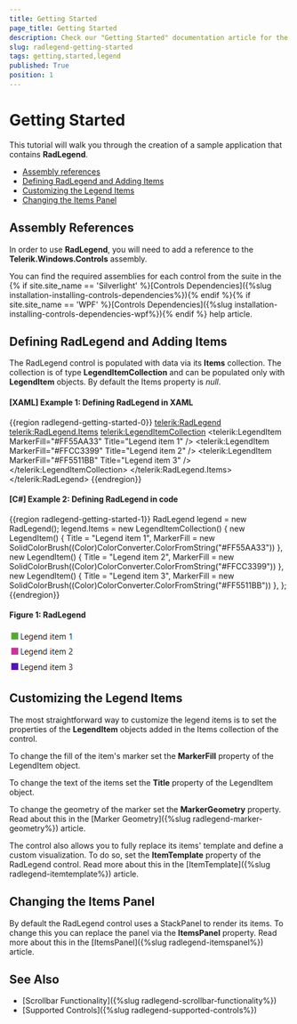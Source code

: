 ```yaml
---
title: Getting Started
page_title: Getting Started
description: Check our "Getting Started" documentation article for the RadLegend WPF control.
slug: radlegend-getting-started
tags: getting,started,legend
published: True
position: 1
---
```


# Getting Started

This tutorial will walk you through the creation of a sample application that contains __RadLegend__.

* [Assembly references](#assembly-references)
* [Defining RadLegend and Adding Items](#defining-radlegend-and-adding-items)
* [Customizing the Legend Items](#customizing-the-legend-items)
* [Changing the Items Panel](#changing-the-items-panel)

## Assembly References

In order to use __RadLegend__, you will need to add a reference to the __Telerik.Windows.Controls__ assembly.

You can find the required assemblies for each control from the suite in the {% if site.site_name == 'Silverlight' %}[Controls Dependencies]({%slug installation-installing-controls-dependencies%}){% endif %}{% if site.site_name == 'WPF' %}[Controls Dependencies]({%slug installation-installing-controls-dependencies-wpf%}){% endif %} help article.

## Defining RadLegend and Adding Items

The RadLegend control is populated with data via its __Items__ collection. The collection is of type __LegendItemCollection__ and can be populated only with __LegendItem__ objects. By default the Items property is *null*.

#### __[XAML] Example 1: Defining RadLegend in XAML__
{{region radlegend-getting-started-0}}
	<telerik:RadLegend>
	    <telerik:RadLegend.Items>
	        <telerik:LegendItemCollection>
	            <telerik:LegendItem MarkerFill="#FF55AA33" Title="Legend item 1" />
	            <telerik:LegendItem MarkerFill="#FFCC3399" Title="Legend item 2" />
	            <telerik:LegendItem MarkerFill="#FF5511BB" Title="Legend item 3" />
	        </telerik:LegendItemCollection>
	    </telerik:RadLegend.Items>
	</telerik:RadLegend>
{{endregion}}

#### __[C#] Example 2: Defining RadLegend in code__
{{region radlegend-getting-started-1}}
	RadLegend legend = new RadLegend();
	legend.Items = new LegendItemCollection()
	{
		new LegendItem() { Title = "Legend item 1", MarkerFill = new SolidColorBrush((Color)ColorConverter.ColorFromString("#FF55AA33")) },
		new LegendItem() { Title = "Legend item 2", MarkerFill = new SolidColorBrush((Color)ColorConverter.ColorFromString("#FFCC3399")) },
		new LegendItem() { Title = "Legend item 3", MarkerFill = new SolidColorBrush((Color)ColorConverter.ColorFromString("#FF5511BB")) },
	};
{{endregion}}

#### __Figure 1: RadLegend__
![](images/radlegend-getting-started-0.png)

## Customizing the Legend Items

The most straightforward way to customize the legend items is to set the properties of the __LegendItem__ objects added in the Items collection of the control. 

To change the fill of the item's marker set the __MarkerFill__ property of the LegendItem object. 

To change the text of the items set the __Title__ property of the LegendItem object.

To change the geometry of the marker set the __MarkerGeometry__ property. Read about this in the [Marker Geometry]({%slug radlegend-marker-geometry%}) article.

The control also allows you to fully replace its items' template and define a custom visualization. To do so, set the __ItemTemplate__ property of the RadLegend control. Read more about this in the [ItemTemplate]({%slug radlegend-itemtemplate%}) article.

## Changing the Items Panel

By default the RadLegend control uses a StackPanel to render its items. To change this you can replace the panel via the __ItemsPanel__ property. Read more about this in the [ItemsPanel]({%slug radlegend-itemspanel%}) article.

## See Also
* [Scrollbar Functionality]({%slug radlegend-scrollbar-functionality%})
* [Supported Controls]({%slug radlegend-supported-controls%})
